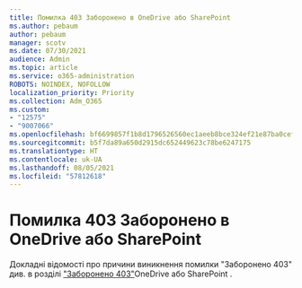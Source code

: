 ```yaml
---
title: Помилка 403 Заборонено в OneDrive або SharePoint
ms.author: pebaum
author: pebaum
manager: scotv
ms.date: 07/30/2021
audience: Admin
ms.topic: article
ms.service: o365-administration
ROBOTS: NOINDEX, NOFOLLOW
localization_priority: Priority
ms.collection: Adm_O365
ms.custom:
- "12575"
- "9007066"
ms.openlocfilehash: bf6699857f1b8d1796526560ec1aeeb8bce324ef21e87ba0cefa6c3da57e32d3
ms.sourcegitcommit: b5f7da89a650d2915dc652449623c78be6247175
ms.translationtype: HT
ms.contentlocale: uk-UA
ms.lasthandoff: 08/05/2021
ms.locfileid: "57812618"
---
```

# <a name="403-forbidden-error-on-onedrive-or-sharepoint"></a>Помилка 403 Заборонено в OneDrive або SharePoint

Докладні відомості про причини виникнення помилки "Заборонено 403" див. в розділі ["Заборонено 403"](/sharepoint/troubleshoot/sharing-and-permissions/error-403-forbidden)OneDrive або SharePoint .